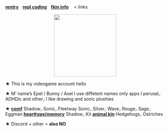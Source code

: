 [**rentry**](https://rentry.co/rbyi1234)ㅤ[**repl coding**](https://replit.com/@sebastiansis/junkiiistink#main.py)ㅤ[**fkin info**](https://fkin.carrd.co/#two)ㅤ < links

<p align="center">
<img src="https://media.discordapp.net/attachments/1196764336656502797/1235084323087192154/Untitled84_20240501112344.png?ex=66331569&is=6631c3e9&hm=6bd164d9a8406dbb8315a99625dd4f88f9e62f8238cb7c362222a6a920fb7bfd&"<width="197" height="197">
</p>

★ This is my videogame account hello

★ M’ name’s Epel / Bunny / Axel I use diffetent names only apps I perusal◞ ADHDic and other◞ I like drawing and sonic plushies

★ [**comf**](https://fkin.carrd.co/#two) Shadow◞ Sonic◞ Fleetway Sonic◞ Silver◞ Wave◞ Rouge◞ Sage◞ Eggman [**hearttype/memory**](https://fkin.carrd.co/#two) Shadow◞ Kit [**animal kin**](https://fkin.carrd.co/#two) Hedgehogs◞ Ostriches

★ Discord + other = **also NO**
